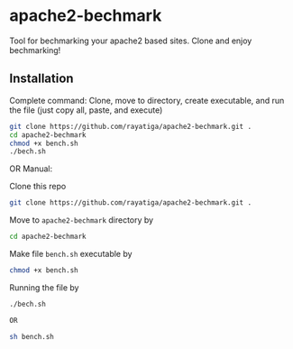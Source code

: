 # apache2-bechmark
Tool for bechmarking your apache2 based sites. Clone and enjoy bechmarking!

## Installation

Complete command:
Clone, move to directory, create executable, and run the file (just copy all, paste, and execute)
```bash
git clone https://github.com/rayatiga/apache2-bechmark.git .
cd apache2-bechmark
chmod +x bench.sh
./bech.sh
```

OR Manual:

Clone this repo
```bash
git clone https://github.com/rayatiga/apache2-bechmark.git .
```

Move to `apache2-bechmark` directory by
```bash
cd apache2-bechmark
```

Make file `bench.sh` executable by
```bash
chmod +x bench.sh
```

Running the file by
```bash
./bech.sh

OR

sh bench.sh
```